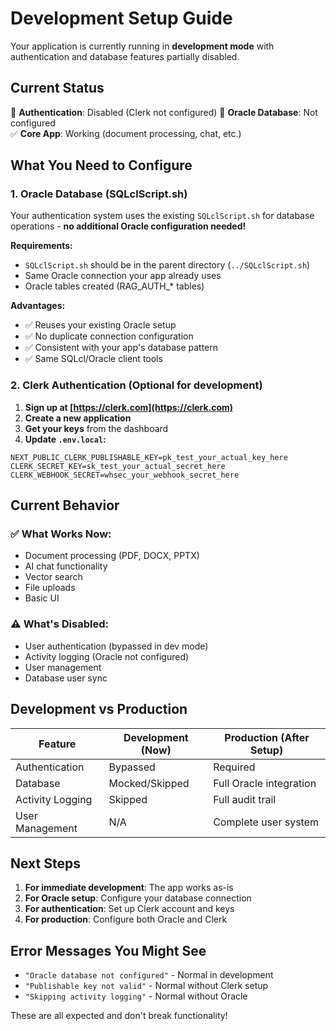 # Development Setup Guide

Your application is currently running in **development mode** with authentication and database features partially disabled.

## Current Status

🚧 **Authentication**: Disabled (Clerk not configured)
🚧 **Oracle Database**: Not configured  
✅ **Core App**: Working (document processing, chat, etc.)

## What You Need to Configure

### 1. Oracle Database (SQLclScript.sh)

Your authentication system uses the existing `SQLclScript.sh` for database operations - **no additional Oracle configuration needed!**

**Requirements:**
- `SQLclScript.sh` should be in the parent directory (`../SQLclScript.sh`)
- Same Oracle connection your app already uses
- Oracle tables created (RAG_AUTH_* tables)

**Advantages:**
- ✅ Reuses your existing Oracle setup
- ✅ No duplicate connection configuration
- ✅ Consistent with your app's database pattern
- ✅ Same SQLcl/Oracle client tools

### 2. Clerk Authentication (Optional for development)

1. **Sign up at [https://clerk.com](https://clerk.com)**
2. **Create a new application**
3. **Get your keys** from the dashboard
4. **Update `.env.local`:**

```env
NEXT_PUBLIC_CLERK_PUBLISHABLE_KEY=pk_test_your_actual_key_here
CLERK_SECRET_KEY=sk_test_your_actual_secret_here
CLERK_WEBHOOK_SECRET=whsec_your_webhook_secret_here
```

## Current Behavior

### ✅ What Works Now:
- Document processing (PDF, DOCX, PPTX)
- AI chat functionality
- Vector search
- File uploads
- Basic UI

### ⚠️ What's Disabled:
- User authentication (bypassed in dev mode)
- Activity logging (Oracle not configured)
- User management
- Database user sync

## Development vs Production

| Feature | Development (Now) | Production (After Setup) |
|---------|------------------|--------------------------|
| Authentication | Bypassed | Required |
| Database | Mocked/Skipped | Full Oracle integration |
| Activity Logging | Skipped | Full audit trail |
| User Management | N/A | Complete user system |

## Next Steps

1. **For immediate development**: The app works as-is
2. **For Oracle setup**: Configure your database connection
3. **For authentication**: Set up Clerk account and keys
4. **For production**: Configure both Oracle and Clerk

## Error Messages You Might See

- `"Oracle database not configured"` - Normal in development
- `"Publishable key not valid"` - Normal without Clerk setup
- `"Skipping activity logging"` - Normal without Oracle

These are all expected and don't break functionality!
